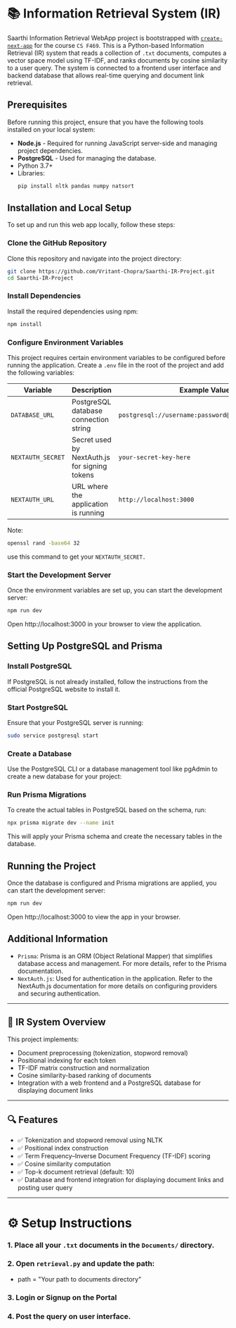 # 📚 Information Retrieval System (IR)

Saarthi Information Retrieval WebApp project is bootstrapped with [`create-next-app`](https://github.com/vercel/next.js/tree/canary/packages/create-next-app) for the course `CS F469`. This is a Python-based Information Retrieval (IR) system that reads a collection of `.txt` documents, computes a vector space model using TF-IDF, and ranks documents by cosine similarity to a user query. The system is connected to a frontend user interface and backend database that allows real-time querying and document link retrieval.

## Prerequisites

Before running this project, ensure that you have the following tools installed on your local system:

- **Node.js** - Required for running JavaScript server-side and managing project dependencies.
- **PostgreSQL** - Used for managing the database.
- Python 3.7+
- Libraries:
  ```bash
  pip install nltk pandas numpy natsort

## Installation and Local Setup

To set up and run this web app locally, follow these steps:

### Clone the GitHub Repository

Clone this repository and navigate into the project directory:

```bash
git clone https://github.com/Vritant-Chopra/Saarthi-IR-Project.git
cd Saarthi-IR-Project
```
### Install Dependencies
Install the required dependencies using npm:

```bash
npm install
```
### Configure Environment Variables
This project requires certain environment variables to be configured before running the application. Create a `.env` file in the root of the project and add the following variables:

| Variable        | Description                           | Example Value                             |
|-----------------|---------------------------------------|-------------------------------------------|
| `DATABASE_URL`  | PostgreSQL database connection string | `postgresql://username:password@host:port/db_name` |
| `NEXTAUTH_SECRET` | Secret used by NextAuth.js for signing tokens | `your-secret-key-here`                    |
| `NEXTAUTH_URL`  | URL where the application is running   | `http://localhost:3000`                   |


Note: 
```bash
openssl rand -base64 32
``` 
use this command to get your `NEXTAUTH_SECRET.`

### Start the Development Server
Once the environment variables are set up, you can start the development server:

```bash
npm run dev
```
Open http://localhost:3000 in your browser to view the application.


## Setting Up PostgreSQL and Prisma
### Install PostgreSQL
If PostgreSQL is not already installed, follow the instructions from the official PostgreSQL website to install it.

### Start PostgreSQL
Ensure that your PostgreSQL server is running:

```bash
sudo service postgresql start
```
### Create a Database
Use the PostgreSQL CLI or a database management tool like pgAdmin to create a new database for your project:
### Run Prisma Migrations
To create the actual tables in PostgreSQL based on the schema, run:

```bash
npx prisma migrate dev --name init
```
This will apply your Prisma schema and create the necessary tables in the database.

## Running the Project
Once the database is configured and Prisma migrations are applied, you can start the development server:

```bash
npm run dev
```
Open http://localhost:3000 to view the app in your browser.

## Additional Information
- `Prisma`: Prisma is an ORM (Object Relational Mapper) that simplifies database access and management. For more details, refer to the Prisma documentation.
- `NextAuth.js`: Used for authentication in the application. Refer to the NextAuth.js documentation for more details on configuring providers and securing authentication.

---

## 🚀 IR System Overview

This project implements:
- Document preprocessing (tokenization, stopword removal)
- Positional indexing for each token
- TF-IDF matrix construction and normalization
- Cosine similarity-based ranking of documents
- Integration with a web frontend and a PostgreSQL database for displaying document links

---

## 🔍 Features

- ✅ Tokenization and stopword removal using NLTK
- ✅ Positional index construction
- ✅ Term Frequency–Inverse Document Frequency (TF-IDF) scoring
- ✅ Cosine similarity computation
- ✅ Top-k document retrieval (default: 10)
- ✅ Database and frontend integration for displaying document links and posting user query

---

# ⚙️ Setup Instructions

### 1. Place all your `.txt` documents in the `Documents/` directory.

### 2. Open `retrieval.py` and update the path:
- path = "Your path to documents directory"

### 3. Login or Signup on the Portal

### 4. Post the query on user interface.

